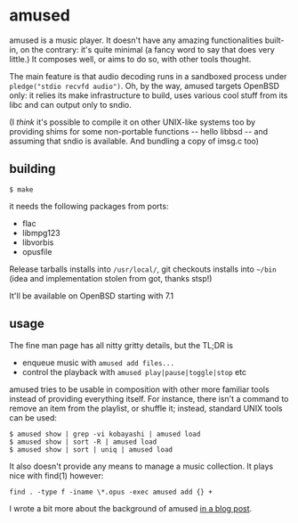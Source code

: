 # amused

amused is a music player.  It doesn't have any amazing functionalities
built-in, on the contrary: it's quite minimal (a fancy word to say that
does very little.)  It composes well, or aims to do so, with other tools
thought.

The main feature is that audio decoding runs in a sandboxed process
under `pledge("stdio recvfd audio")`.  Oh, by the way, amused targets
OpenBSD only: it relies its make infrastructure to build, uses various
cool stuff from its libc and can output only to sndio.

(I *think* it's possible to compile it on other UNIX-like systems too by
providing shims for some non-portable functions -- hello libbsd -- and
assuming that sndio is available.  And bundling a copy of imsg.c too)


## building

	$ make

it needs the following packages from ports:

 - flac
 - libmpg123
 - libvorbis
 - opusfile

Release tarballs installs into `/usr/local/`, git checkouts installs
into `~/bin` (idea and implementation stolen from got, thanks stsp!)

It'll be available on OpenBSD starting with 7.1


## usage

The fine man page has all nitty gritty details, but the TL;DR is

 - enqueue music with `amused add files...`
 - control the playback with `amused play|pause|toggle|stop` etc

amused tries to be usable in composition with other more familiar tools
instead of providing everything itself.  For instance, there isn't a
command to remove an item from the playlist, or shuffle it; instead,
standard UNIX tools can be used:

	$ amused show | grep -vi kobayashi | amused load
	$ amused show | sort -R | amused load
	$ amused show | sort | uniq | amused load

It also doesn't provide any means to manage a music collection.  It
plays nice with find(1) however:

	find . -type f -iname \*.opus -exec amused add {} +

I wrote a bit more about the background of amused [in a blog
post](https://www.omarpolo.com/post/amused.html).
